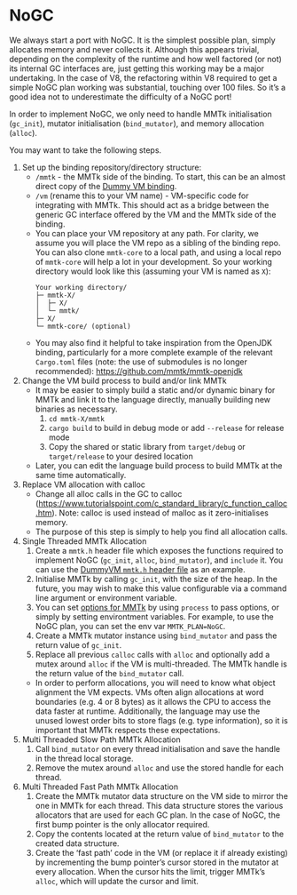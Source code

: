 # NoGC

We always start a port with NoGC.
It is the simplest possible plan, simply allocates memory and never collects it.
Although this appears trivial, depending on the complexity of the runtime and how well factored (or not) its internal GC interfaces are, just getting this working may be a major undertaking.
In the case of V8, the refactoring within V8 required to get a simple NoGC plan working was substantial, touching over 100 files.
So it’s a good idea not to underestimate the difficulty of a NoGC port!

In order to implement NoGC, we only need to handle MMTk initialisation (`gc_init`), mutator initialisation (`bind_mutator`), and memory allocation (`alloc`).

You may want to take the following steps.
 
1. Set up the binding repository/directory structure:
    - `/mmtk` - the MMTk side of the binding. To start, this can be an almost direct copy of the [Dummy VM binding](https://github.com/mmtk/mmtk-core/tree/master/vmbindings/dummyvm).
    - `/vm` (rename this to your VM name) - VM-specific code for integrating with MMTk. This should act as a bridge between the generic GC interface offered by the VM and the MMTk side of the binding.
    - You can place your VM repository at any path. For clarity, we assume you will place the VM repo as a sibling of the binding repo. You can also clone `mmtk-core` to a local path, and using
      a local repo of `mmtk-core` will help a lot in your development. So your working directory would look like this (assuming your VM is named as `X`):
      ```
      Your working directory/
      ├─ mmtk-X/
      │  ├─ X/
      │  └─ mmtk/
      ├─ X/
      └─ mmtk-core/ (optional)
      ```
    - You may also find it helpful to take inspiration from the OpenJDK binding, particularly for a more complete example of the relevant `Cargo.toml` files (note: the use of submodules is no longer recommended): https://github.com/mmtk/mmtk-openjdk 
2. Change the VM build process to build and/or link MMTk
    - It may be easier to simply build a static and/or dynamic binary for MMTk and link it to the language directly, manually building new binaries as necessary. 
        1. `cd mmtk-X/mmtk`
        2. `cargo build` to build in debug mode or add `--release` for release mode
        3. Copy the shared or static library from `target/debug` or `target/release` to your desired location
    - Later, you can edit the language build process to build MMTk at the same time automatically.
3. Replace VM allocation with calloc
    - Change all alloc calls in the GC to calloc (https://www.tutorialspoint.com/c_standard_library/c_function_calloc.htm). Note: calloc is used instead of malloc as it zero-initialises memory.
    - The purpose of this step is simply to help you find all allocation calls.
4. Single Threaded MMTk Allocation
    1. Create a `mmtk.h` header file which exposes the functions required to implement NoGC (`gc_init`, `alloc`, `bind_mutator`), and `include` it. You can use the [DummyVM `mmtk.h` header file](https://github.com/mmtk/mmtk-core/blob/master/vmbindings/dummyvm/api/mmtk.h) as an example.
    2. Initialise MMTk by calling `gc_init`, with the size of the heap. In the future, you may wish to make this value configurable via a command line argument or environment variable.
    2. You can set [options for MMTk](https://www.mmtk.io/mmtk-core/mmtk/util/options/struct.Options.html) by using `process` to pass options, or simply by setting environtment variables. For example, to
       use the NoGC plan, you can set the env var `MMTK_PLAN=NoGC`.
    3. Create a MMTk mutator instance using `bind_mutator` and pass the return value of `gc_init`.
    4. Replace all previous `calloc` calls with `alloc` and optionally add a mutex around `alloc` if the VM is multi-threaded. The MMTk handle is the return value of the `bind_mutator` call.
    - In order to perform allocations, you will need to know what object alignment the VM expects. VMs often align allocations at word boundaries (e.g. 4 or 8 bytes) as it allows the CPU to access the data faster at runtime. Additionally, the language may use the unused lowest order bits to store flags (e.g. type information), so it is important that MMTk respects these expectations.
5. Multi Threaded Slow Path MMTk Allocation
    1. Call `bind_mutator` on every thread initialisation and save the handle in the thread local storage.
    2. Remove the mutex around `alloc` and use the stored handle for each thread.
6. Multi Threaded Fast Path MMTk Allocation
    1. Create the MMTk mutator data structure on the VM side to mirror the one in MMTk for each thread. This data structure stores the various allocators that are used for each GC plan. In the case of NoGC, the first bump pointer is the only allocator required.
    2. Copy the contents located at the return value of `bind_mutator` to the created data structure.
    3. Create the ‘fast path’ code in the VM (or replace it if already existing) by incrementing the bump pointer’s cursor stored in the mutator at every allocation. When the cursor hits the limit, trigger MMTk’s `alloc`, which will update the cursor and limit.